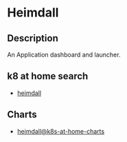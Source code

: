 # Heimdall

## Description

An Application dashboard and launcher.

## k8 at home search

- [heimdall](https://nanne.dev/k8s-at-home-search/#/heimdall)

## Charts

- [heimdall@k8s-at-home-charts](https://k8s-at-home.com/charts/)
